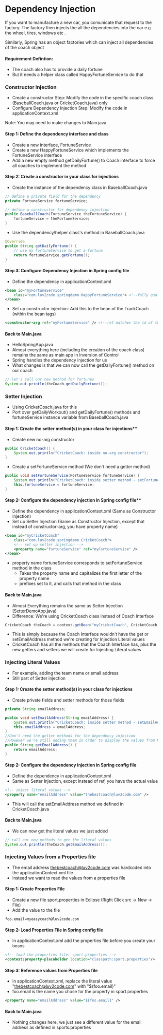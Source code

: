 # Dependency Injection

If you want to manufacture a new car, you comunicate that request to the factory. The factory then injects the all the dependencies into the car e.g the wheel, tires, windows etc . 

Similarly, Spring has an object factories which can inject all dependencies of the coach object  

#### Requirement Defintion:
* The coach also has to provide a daily fortune
* But it needs a helper class called HappyFortuneService to do that

### Constructor Injection
* Create a constructor Step: Modify the code in the specific coach class (BaseballCoach.java or CricketCoach.java) only
* Configure Dependency Injection Step: Modify the code in applicationContext.xml

Note: You may need to make changes to Main.java

#### Step 1: Define the dependency interface and class
* Create a new interface, FortuneService
* Create a new HappyFortuneService which implements the FortuneService interface
* Add a new empty method getDailyFortune() to Coach interface to force all coaches to implement the method 

#### Step 2: Create a constructor in your class for injections
* Create the instance of the dependency class in BaseballCoach.java
```java
// define a private field for the dependency
private FortuneService fortuneService;

// define a constructor for dependency injection
public BaseballCoach(FortuneService theFortuneService) {
	fortuneService = theFortuneService;
}
```
* Use the dependency/helper class's method in BaseballCoach.java
```java
@Override
public String getDailyFortune() {		
	// use my fortuneService to get a fortune		
	return fortuneService.getFortune();
}
```

#### Step 3: Configure Dependency Injection in Spring config file  
* Define the dependency in applicationContext.xml
```xml
<bean id="myFortuneService"
  	class="com.luv2code.springdemo.HappyFortuneService"> <!--fully qualified class name-->
</bean>
```
* Set up constructor injection: Add this to the bean of the TrackCoach (within the bean tags)
```xml
<constructor-arg ref="myFortuneService" /> <!--ref matches the id of the dependency-->
```

#### Back to Main.java
* HelloSpringApp.java
* Almost everything here (including the creation of the coach class) remains the same as main app in Inversion of Control
* Spring handles the dependency injection for us
* What changes is that we can now call the getDailyFortune() method on our coach
```java
// let's call our new method for fortunes
System.out.println(theCoach.getDailyFortune());
```

### Setter Injection
* Using CricketCoach.java for this
* Port over getDailyWorkout() and getDailyFortune() methods and fortuneService instance variable from BaseballCoach.java

#### Step 1: Create the setter method(s) in your class for injections**  
* Create new no-arg constructor
```java
public CricketCoach() {
	System.out.println("CricketCoach: inside no-arg constructor");
}
```
* Create a setFortuneService method (We don't need a getter method)
```java
public void setFortuneService(FortuneService fortuneService) {
	System.out.println("CricketCoach: inside setter method - setFortuneService");
	this.fortuneService = fortuneService;
}
```

#### Step 2: Configure the dependency injection in Spring config file**  
* Define the dependency in applicationContext.xml (Same as Constructor Injection)
* Set up Setter Injection (Same as Constructor Injection, except that instead of constructor-arg, you have property name)
```xml
<bean id="myCricketCoach"
	class="com.luv2code.springdemo.CricketCoach">
	<!-- set up setter injection -->
	<property name="fortuneService" ref="myFortuneService" /> 
</bean>
```
* property name fortuneService corresponds to setFortuneService method in the class
  * Takes the property name and capitalizes the first letter of the property name
  * prefixes set to it, and calls that method in the class

#### Back to Main.java
* Almost Everything remains the same as Setter Injection (SetterDemoApp.java)
* Difference: We're using CricketCoach class instead of Coach Interface
```java
CricketCoach theCoach = context.getBean("myCricketCoach", CricketCoach.class);
```
* This is simply because the Coach Interface wouldn't have the get or setEmailAddress method we're creating for Injection Literal values
* CricketCoach has all the methods that the Coach Interface has, plus the new getters and setters we will create for Injecting Literal values

### Injecting Literal Values
* For example, adding the team name or email address
* Still part of Setter injection

#### Step 1: Create the setter method(s) in your class for injections
* Create private fields and setter methods for those fields
```java
private String emailAddress;

public void setEmailAddress(String emailAddress) {
	System.out.println("CricketCoach: inside setter method - setEmailAddress");
	this.emailAddress = emailAddress;
}
//Don't need the getter methods for the dependency injection
//However we're still adding them in order to display the values from Main.java
public String getEmailAddress() {
	return emailAddress;
}
```

#### Step 2: Configure the dependency injection in Spring config file
* Define the dependency in applicationContext.xml
* Same as Setter Injection, except instead of ref, you have the actual value
```xml
<!-- inject literal values -->   
<property name="emailAddress" value="thebestcoach@luv2code.com" />
```
* This will call the setEmailAddress method we defined in CricketCoach.java

#### Back to Main.java
* We can now get the literal values we just added
```java
// call our new methods to get the literal values
System.out.println(theCoach.getEmailAddress());
```

### Injecting Values from a Properties file
* The email address thebestcoach@luv2code.com was hardcoded into the applicationContext.xml file
* Instead we want to read the values from a properties file

#### Step 1: Create Properties File
* Create a new file sport.properties in Eclipse (Right Click src -> New -> File)
* Add the value to the file
```
foo.email=myeasycoach@luv2code.com
```
#### Step 2: Load Properties File in Spring config file
* In applicationContext.xml add the properties file before you create your beans
```xml
<!-- load the properties file: sport.properties -->
<context:property-placeholder location="classpath:sport.properties"/>
```

#### Step 3: Reference values from Properties file
* In applicationContext.xml, replace the literal value "thebestcoach@luv2code.com" with "${foo.email}"
* foo.email is the name you chose for the property in sport.properties
```xml
<property name="emailAddress" value="${foo.email}" />
```

#### Back to Main.java 
* Nothing changes here, we just see a different value for the email address as defined in sports.properties

